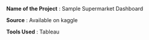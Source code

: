 **Name of the Project** : Sample Supermarket Dashboard

**Source** : Available on kaggle

**Tools Used** : Tableau
